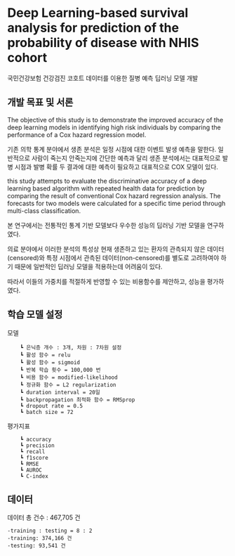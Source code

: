 # Deep Learning-based survival analysis for prediction of the probability of disease with NHIS cohort

국민건강보험 건강검진 코호트 데이터를 이용한 질병 예측 딥러닝 모델 개발


## 개발 목표 및 서론
The objective of this study is to demonstrate the improved accuracy of the deep learning models in identifying high risk individuals by comparing the performance of a Cox hazard regression model.

기존 의학 통계 분야에서 생존 분석은 일정 시점에 대한 이벤트 발생 예측을 말한다.
일반적으로 사람이 죽는지 안죽는지에 간단한 예측과 달리
생존 분석에서는 대표적으로 발병 시점과 발병 확률 두 결과에 대한 예측이 필요하고
대표적으로 COX 모델이 있다.

this study attempts to evaluate the discriminative accuracy of a deep learning based algorithm with repeated health data for prediction by comparing the result of conventional Cox hazard regression analysis. The forecasts for two models were calculated for a specific time period through multi-class classification.

본 연구에서는 전통적인 통계 기반 모델보다 우수한 성능의 딥러닝 기반 모델을 연구하였다.

의료 분야에서 이러한 분석의 특성상 현재 생존하고 있는 환자의 관측되지 않은 데이터(censored)와
특정 시점에서 관측된 데이터(non-censored)를 별도로 고려하여야 하기 때문에 일반적인 딥러닝 모델을
적용하는데 어려움이 있다.

따라서 이들의 가중치를 적절하게 반영할 수 있는 비용함수를 제안하고, 성능을 평가하였다.


## 학습 모델 설정
모델
```
	┗ 은닉층 개수 : 3개, 차원 : 7차원 설정
	┗ 활성 함수 = relu
	┗ 활성 함수 = sigmoid
	┗ 반복 학습 횟수 = 100,000 번
	┗ 비용 함수 = modified-likelihood
	┗ 정규화 함수 = L2 regularization
	┗ duration interval = 20일
	┗ backpropagation 최적화 함수 = RMSprop
	┗ dropout rate = 0.5
	┗ batch size = 72
```
평가지표
```
	┗ accuracy
	┗ precision
	┗ recall
	┗ f1score
	┗ RMSE
	┗ AUROC
	┗ C-index
```


## 데이터
데이터 총 건수 : 467,705 건
```
-training : testing = 8 : 2
-training: 374,166 건
-testing: 93,541 건
```

